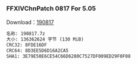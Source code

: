 ### FFXIVChnPatch 0817 For 5.05
Download：[190817](https://1drv.ms/u/s!AvZykqWnbSe6i6wrEdsZyXK70-JWXg)

```xml
名称: 190817.7z
大小: 136362624 字节 (130 MiB)
CRC32: 8FDE16DF
CRC64: 8D3EE5D6D16A2CA5
SHA1: 3E79E50E6CE54C66D6280C7527DF009ED29F0F08
```
